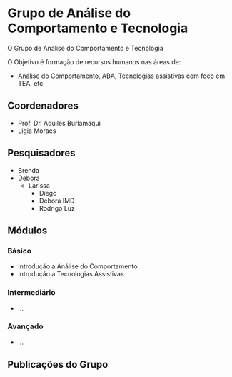 # Grupo de Análise do Comportamento e Tecnologia

O Grupo de Análise do Comportamento e Tecnologia
 
O Objetivo é formação de recursos humanos nas áreas de:
* Análise do Comportamento, ABA, Tecnologias assistivas com foco em TEA, etc

## Coordenadores
* Prof. Dr. Aquiles Burlamaqui
* Ligia Moraes


## Pesquisadores

* Brenda
* Debora
  - Larissa
     + Diego
     + Debora IMD
     + Rodrigo Luz

## Módulos 

### Básico
- Introdução a Análise do Comportamento
- Introdução a Tecnologias Assistivas
### Intermediário
- ...
### Avançado
- ...

## Publicações do Grupo




